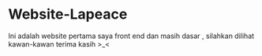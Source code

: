 # Website-Lapeace
Ini adalah website pertama saya front end dan masih dasar ,  silahkan dilihat kawan-kawan terima kasih  >_&lt;
